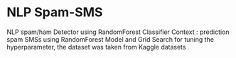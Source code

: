 # NLP Spam-SMS
NLP spam/ham Detector using RandomForest Classifier 
Context : prediction spam SMSs using RandomForest Model and Grid Search for tuning the hyperparameter,
          the dataset was taken from Kaggle datasets 
